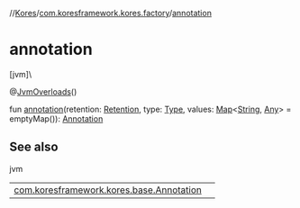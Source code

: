 //[Kores](../../index.md)/[com.koresframework.kores.factory](index.md)/[annotation](annotation.md)

# annotation

[jvm]\

@[JvmOverloads](https://kotlinlang.org/api/latest/jvm/stdlib/kotlin.jvm/-jvm-overloads/index.html)()

fun [annotation](annotation.md)(retention: [Retention](../com.koresframework.kores.base/-retention/index.md), type: [Type](https://docs.oracle.com/javase/8/docs/api/java/lang/reflect/Type.html), values: [Map](https://kotlinlang.org/api/latest/jvm/stdlib/kotlin.collections/-map/index.html)<[String](https://kotlinlang.org/api/latest/jvm/stdlib/kotlin/-string/index.html), [Any](https://kotlinlang.org/api/latest/jvm/stdlib/kotlin/-any/index.html)> = emptyMap()): [Annotation](../com.koresframework.kores.base/-annotation/index.md)

## See also

jvm

| | |
|---|---|
| [com.koresframework.kores.base.Annotation](../com.koresframework.kores.base/-annotation/index.md) |  |
